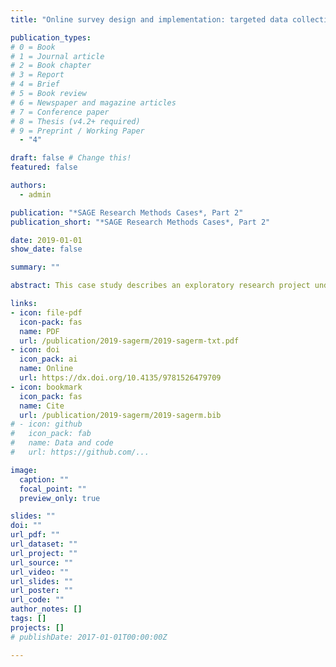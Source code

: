 ```yaml
---
title: "Online survey design and implementation: targeted data collection on social media platforms"

publication_types:
# 0 = Book
# 1 = Journal article
# 2 = Book chapter
# 3 = Report
# 4 = Brief
# 5 = Book review
# 6 = Newspaper and magazine articles
# 7 = Conference paper
# 8 = Thesis (v4.2+ required)
# 9 = Preprint / Working Paper
  - "4"

draft: false # Change this!
featured: false

authors:
  - admin

publication: "*SAGE Research Methods Cases*, Part 2"
publication_short: "*SAGE Research Methods Cases*, Part 2"

date: 2019-01-01
show_date: false

summary: ""

abstract: This case study describes an exploratory research project undertaken in a short period of time using online survey methodology. The project aimed to understand the attitudes and potential actions of European Union migrants living in the United Kingdom in the months before the 2016 British referendum on European Union membership. The case describes in detail the context of the project, the reasons for the chosen research design, and practicalities involved in designing the questionnaire, recruiting participants on online platforms such as Facebook, and the use of survey administration software.

links:
- icon: file-pdf
  icon-pack: fas
  name: PDF
  url: /publication/2019-sagerm/2019-sagerm-txt.pdf
- icon: doi
  icon_pack: ai
  name: Online
  url: https://dx.doi.org/10.4135/9781526479709
- icon: bookmark
  icon_pack: fas
  name: Cite
  url: /publication/2019-sagerm/2019-sagerm.bib
# - icon: github
#   icon_pack: fab
#   name: Data and code
#   url: https://github.com/...

image:
  caption: ""
  focal_point: ""
  preview_only: true

slides: ""
doi: ""
url_pdf: ""
url_dataset: ""
url_project: ""
url_source: ""
url_video: ""
url_slides: ""
url_poster: ""
url_code: ""
author_notes: []
tags: []
projects: []
# publishDate: 2017-01-01T00:00:00Z

---
```

